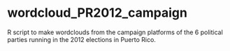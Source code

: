 wordcloud_PR2012_campaign
=========================

R script to make wordclouds from the campaign platforms of the 6 political parties running in the 2012 elections in Puerto Rico.